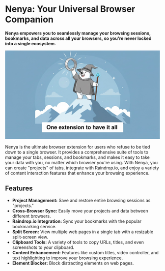 # Nenya: Your Universal Browser Companion

**Nenya empowers you to seamlessly manage your browsing sessions, bookmarks, and data across all your browsers, so you're never locked into a single ecosystem.**

![](./docs/poster.jpeg)

Nenya is the ultimate browser extension for users who refuse to be tied down to a single browser. It provides a comprehensive suite of tools to manage your tabs, sessions, and bookmarks, and makes it easy to take your data with you, no matter which browser you're using. With Nenya, you can create "projects" of tabs, integrate with Raindrop.io, and enjoy a variety of content interaction features that enhance your browsing experience.

## Features

- **Project Management:** Save and restore entire browsing sessions as "projects."
- **Cross-Browser Sync:** Easily move your projects and data between different browsers.
- **Raindrop.io Integration:** Sync your bookmarks with the popular bookmarking service.
- **Split Screen:** View multiple web pages in a single tab with a resizable split-screen view.
- **Clipboard Tools:** A variety of tools to copy URLs, titles, and even screenshots to your clipboard.
- **Content Enhancement:** Features like custom titles, video controller, and text highlighting to improve your browsing experience.
- **Element Blocker:** Block distracting elements on web pages.

